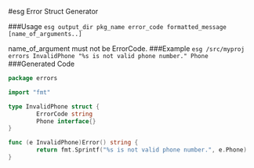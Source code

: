 #esg
Error Struct Generator

###Usage
`esg output_dir pkg_name error_code formatted_message [name_of_arguments..]`

name_of_argument must not be ErrorCode.
###Example
`esg /src/myproj errors InvalidPhone "%s is not valid phone number." Phone`
###Generated Code
```go
package errors

import "fmt"

type InvalidPhone struct {
        ErrorCode string
        Phone interface{}
}

func (e InvalidPhone)Error() string {
        return fmt.Sprintf("%s is not valid phone number.", e.Phone)
}
```